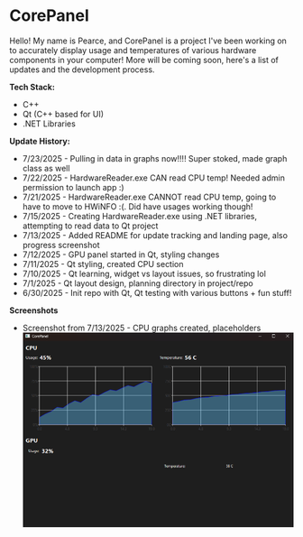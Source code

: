 # CorePanel
Hello! My name is Pearce, and CorePanel is a project I've been working on to accurately display usage and temperatures of various hardware components in your computer! More will be coming soon, here's a list of updates and the development process.

**Tech Stack:**
- C++
- Qt (C++ based for UI)
- .NET Libraries

**Update History:**
- 7/23/2025 - Pulling in data in graphs now!!!! Super stoked, made graph class as well
- 7/22/2025 - HardwareReader.exe CAN read CPU temp! Needed admin permission to launch app :)
- 7/21/2025 - HardwareReader.exe CANNOT read CPU temp, going to have to move to HWiNFO :(. Did have usages working though!
- 7/15/2025 - Creating HardwareReader.exe using .NET libraries, attempting to read data to Qt project
- 7/13/2025 - Added README for update tracking and landing page, also progress screenshot
- 7/12/2025 - GPU panel started in Qt, styling changes
- 7/11/2025 - Qt styling, created CPU section
- 7/10/2025 - Qt learning, widget vs layout issues, so frustrating lol
- 7/1/2025 - Qt layout design, planning directory in project/repo
- 6/30/2025 - Init repo with Qt, Qt testing with various buttons + fun stuff!

**Screenshots**
- Screenshot from 7/13/2025 - CPU graphs created, placeholders
![Screenshot](assets/screenshot_0.png)

